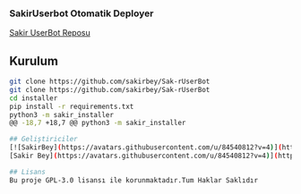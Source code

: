 
### SakirUserbot Otomatik Deployer

[Sakir UserBot Reposu](https://github.com/sakirbey/Sak-rUserBot)

## Kurulum
```sh
git clone https://github.com/sakirbey/Sak-rUserBot 
git clone https://github.com/sakirbey/Sak-rUserBot 
cd installer
pip install -r requirements.txt
python3 -m sakir_installer
@@ -18,7 +18,7 @@ python3 -m sakir_installer

## Geliştiriciler
[![SakirBey](https://avatars.githubusercontent.com/u/84540812?v=4)](https://github.com/sakirbey) [SakirBey](https://avatars.githubusercontent.com/u/84540812?v=4)](https://t.me/Sakirhackofficial999)
[Sakir Bey](https://avatars.githubusercontent.com/u/84540812?v=4)](https://t.me/Sakirhackofficial999)

## Lisans
Bu proje GPL-3.0 lisansı ile korunmaktadır.Tum Haklar Saklıdır
